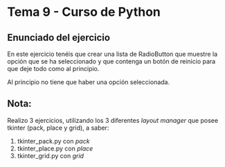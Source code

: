 # Tema 9 - Curso de Python
## Enunciado del ejercicio

En este ejercicio tenéis que crear una lista de RadioButton que muestre la opción que se ha seleccionado y que contenga un botón de reinicio para que deje todo como al principio.

Al principio no tiene que haber una opción seleccionada.

## Nota:

Realizo 3 ejercicios, utilizando los 3 diferentes _layout manager_ que posee tkinter (pack, place y grid), a saber:

1. tkinter_pack.py con _pack_
2. tkinter_place.py con _place_
3. tkinter_grid.py con _grid_
